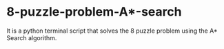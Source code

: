 # 8-puzzle-problem-A*-search
It is a python terminal script that solves the 8 puzzle problem using the A* Search algorithm.
